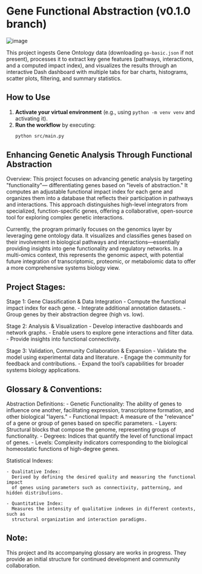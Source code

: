 # Gene Functional Abstraction (v0.1.0 branch)

![image](https://github.com/user-attachments/assets/2f6c3913-c166-4e67-8257-49bfd5a73f64)

This project ingests Gene Ontology data (downloading `go-basic.json` if not present), processes it to extract key gene features (pathways, interactions, and a computed impact index), and visualizes the results through an interactive Dash dashboard with multiple tabs for bar charts, histograms, scatter plots, filtering, and summary statistics.

## How to Use

1. **Activate your virtual environment** (e.g., using `python -m venv venv` and activating it).
2. **Run the workflow** by executing:
   ```bash
   python src/main.py

Enhancing Genetic Analysis Through Functional Abstraction
-----------------------------------------------------------

Overview:
This project focuses on advancing genetic analysis by targeting "functionality"—
differentiating genes based on "levels of abstraction." It computes an adjustable
functional impact index for each gene and organizes them into a database that
reflects their participation in pathways and interactions. This approach distinguishes
high-level integrators from specialized, function-specific genes, offering a collaborative,
open-source tool for exploring complex genetic interactions.

Currently, the program primarily focuses on the genomics layer by leveraging gene ontology data. It visualizes and classifies genes based on their involvement in biological pathways and interactions—essentially providing insights into gene functionality and regulatory networks. In a multi-omics context, this represents the genomic aspect, with potential future integration of transcriptomic, proteomic, or metabolomic data to offer a more comprehensive systems biology view.

Project Stages:
---------------
Stage 1: Gene Classification & Data Integration
    - Compute the functional impact index for each gene.
    - Integrate additional annotation datasets.
    - Group genes by their abstraction degree (high vs. low).

Stage 2: Analysis & Visualization
    - Develop interactive dashboards and network graphs.
    - Enable users to explore gene interactions and filter data.
    - Provide insights into functional connectivity.

Stage 3: Validation, Community Collaboration & Expansion
    - Validate the model using experimental data and literature.
    - Engage the community for feedback and contributions.
    - Expand the tool’s capabilities for broader systems biology applications.

Glossary & Conventions:
-----------------------
Abstraction Definitions:
    - Genetic Functionality:
      The ability of genes to influence one another, facilitating expression,
      transcriptome formation, and other biological "layers."
    - Functional Impact:
      A measure of the "relevance" of a gene or group of genes based on specific parameters.
    - Layers:
      Structural blocks that compose the genome, representing groups of functionality.
    - Degrees:
      Indices that quantify the level of functional impact of genes.
    - Levels:
      Complexity indicators corresponding to the biological homeostatic functions
      of high-degree genes.

Statistical Indexes:

    - Qualitative Index:
      Derived by defining the desired quality and measuring the functional impact
      of genes using parameters such as connectivity, patterning, and hidden distributions.
      
    - Quantitative Index:
      Measures the intensity of qualitative indexes in different contexts, such as
      structural organization and interaction paradigms.

Note:
-----
This project and its accompanying glossary are works in progress. They provide an initial
structure for continued development and community collaboration.
